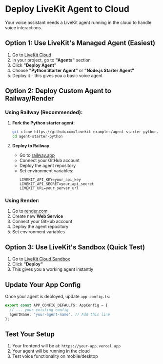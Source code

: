 # Deploy LiveKit Agent to Cloud

Your voice assistant needs a LiveKit agent running in the cloud to handle voice interactions.

## Option 1: Use LiveKit's Managed Agent (Easiest)

1. Go to [LiveKit Cloud](https://cloud.livekit.io/)
2. In your project, go to **"Agents"** section
3. Click **"Deploy Agent"**
4. Choose **"Python Starter Agent"** or **"Node.js Starter Agent"**
5. Deploy it - this gives you a basic voice agent

## Option 2: Deploy Custom Agent to Railway/Render

### Using Railway (Recommended):

1. **Fork the Python starter agent**:
   ```bash
   git clone https://github.com/livekit-examples/agent-starter-python.git
   cd agent-starter-python
   ```

2. **Deploy to Railway**:
   - Go to [railway.app](https://railway.app)
   - Connect your GitHub account
   - Deploy the agent repository
   - Set environment variables:
     ```
     LIVEKIT_API_KEY=your_api_key
     LIVEKIT_API_SECRET=your_api_secret
     LIVEKIT_URL=your_server_url
     ```

### Using Render:

1. Go to [render.com](https://render.com)
2. Create new **Web Service**
3. Connect your GitHub account
4. Deploy the agent repository
5. Set environment variables

## Option 3: Use LiveKit's Sandbox (Quick Test)

1. Go to [LiveKit Cloud Sandbox](https://cloud.livekit.io/projects/p_/sandbox/templates/agent-starter-python)
2. Click **"Deploy"**
3. This gives you a working agent instantly

## Update Your App Config

Once your agent is deployed, update `app-config.ts`:

```typescript
export const APP_CONFIG_DEFAULTS: AppConfig = {
  // ... your existing config
  agentName: 'your-agent-name', // Add this line
};
```

## Test Your Setup

1. Your frontend will be at: `https://your-app.vercel.app`
2. Your agent will be running in the cloud
3. Test voice functionality on mobile/desktop
